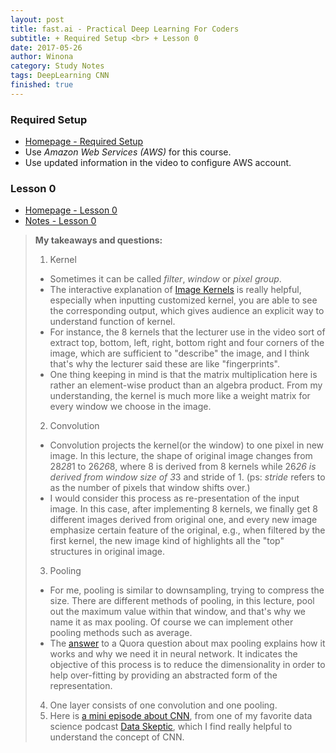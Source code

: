 ```yaml
---
layout: post
title: fast.ai - Practical Deep Learning For Coders
subtitle: + Required Setup <br> + Lesson 0
date: 2017-05-26
author: Winona
category: Study Notes
tags: DeepLearning CNN
finished: true
---
```



### Required Setup

- [Homepage - Required Setup](http://course.fast.ai/lessons/aws.html)
- Use _Amazon Web Services (AWS)_ for this course.
- Use updated information in the video to configure AWS account.


### Lesson 0

- [Homepage - Lesson 0](https://www.usfca.edu/data-institute/certificates/deep-learning-part-one)
- [Notes - Lesson 0](http://wiki.fast.ai/index.php/Lesson_0)

> **My takeaways and questions:**
> 1. Kernel
> - Sometimes it can be called *filter*, *window* or *pixel group*.
> - The interactive explanation of [Image Kernels](http://setosa.io/ev/image-kernels/) is really helpful, especially when inputting customized kernel, you are able to see the corresponding output, which gives audience an explicit way to understand function of kernel.
> - For instance, the 8 kernels that the lecturer use in the video sort of extract top, bottom, left, right, bottom right and four corners of the image, which are sufficient to "describe" the image, and I think that's why the lecturer said these are like "fingerprints".
> - One thing keeping in mind is that the matrix multiplication here is rather an element-wise product than an algebra product. From my understanding, the kernel is much more like a weight matrix for every window we choose in the image.
> 2. Convolution
> - Convolution projects the kernel(or the window) to one pixel in new image. In this lecture, the shape of original image changes from 28*28*1 to 26*26*8, where 8 is derived from 8 kernels while 26*26 is derived from window size of 3*3 and stride of 1. (ps: *stride* refers to as the number of pixels that window shifts over.)
> - I would consider this process as re-presentation of the input image. In this case, after implementing 8 kernels, we finally get 8 different images derived from original one, and every new image emphasize certain feature of the original, e.g., when filtered by the first kernel, the new image kind of highlights all the "top" structures in original image.
> 3. Pooling
> - For me, pooling is similar to downsampling, trying to compress the size. There are different methods of pooling, in this lecture, pool out the maximum value within that window, and that's why we name it as max pooling. Of course we can implement other pooling methods such as average.
> - The [answer](https://www.quora.com/What-is-max-pooling-in-convolutional-neural-networks) to a Quora question about max pooling explains how it works and why we need it in neural network. It indicates the objective of this process is to reduce the dimensionality in order to help over-fitting by providing an abstracted form of the representation.
> 4. One layer consists of one convolution and one pooling.
> 5. Here is [a mini episode about CNN](https://dataskeptic.com/blog/episodes/2017/convolutional-neural-networks), from one of my favorite data science podcast [Data Skeptic](https://dataskeptic.com/), which I find really helpful to understand the concept of CNN.
